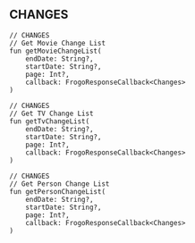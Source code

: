 ## CHANGES

    // CHANGES
    // Get Movie Change List
    fun getMovieChangeList(
        endDate: String?,
        startDate: String?,
        page: Int?,
        callback: FrogoResponseCallback<Changes>
    )

    // CHANGES
    // Get TV Change List
    fun getTvChangeList(
        endDate: String?,
        startDate: String?,
        page: Int?,
        callback: FrogoResponseCallback<Changes>
    )

    // CHANGES
    // Get Person Change List
    fun getPersonChangeList(
        endDate: String?,
        startDate: String?,
        page: Int?,
        callback: FrogoResponseCallback<Changes>
    )